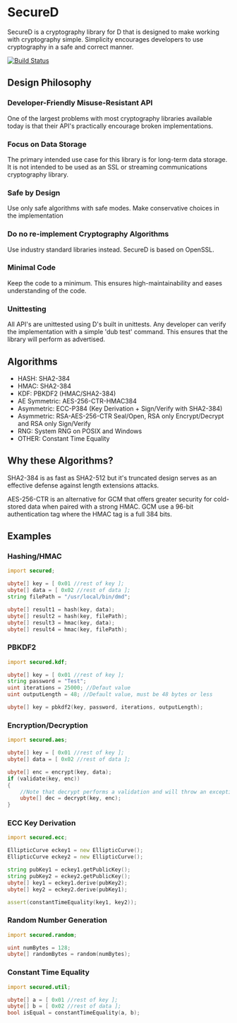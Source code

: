 # SecureD

SecureD is a cryptography library for D that is designed to make working with cryptography simple. Simplicity encourages developers to use cryptography in a safe and correct manner.

[![Build Status](https://travis-ci.org/LightBender/SecureD.svg?branch=master)](https://travis-ci.org/LightBender/SecureD)

## Design Philosophy

### Developer-Friendly Misuse-Resistant API
One of the largest problems with most cryptography libraries available today is that their API's practically encourage broken implementations.

### Focus on Data Storage
The primary intended use case for this library is for long-term data storage. It is not intended to be used as an SSL or streaming communications cryptography library.

### Safe by Design
Use only safe algorithms with safe modes. Make conservative choices in the implementation

### Do no re-implement Cryptography Algorithms
Use industry standard libraries instead. SecureD is based on OpenSSL.

### Minimal Code
Keep the code to a minimum. This ensures high-maintainability and eases understanding of the code.

### Unittesting
All API's are unittested using D's built in unittests. Any developer can verify the implementation with a simple 'dub test' command. This ensures that the library will perform as advertised.

## Algorithms

- HASH:				SHA2-384
- HMAC:				SHA2-384
- KDF:				PBKDF2 (HMAC/SHA2-384)
- AE Symmetric: 	AES-256-CTR-HMAC384
- Asymmetric:		ECC-P384 (Key Derivation + Sign/Verify with SHA2-384)
- Asymmetric:		RSA-AES-256-CTR Seal/Open, RSA only Encrypt/Decrypt and RSA only Sign/Verify
- RNG: 				System RNG on POSIX and Windows
- OTHER: 			Constant Time Equality

## Why these Algorithms?

SHA2-384 is as fast as SHA2-512 but it's truncated design serves as an effective defense against length extensions attacks.

AES-256-CTR is an alternative for GCM that offers greater security for cold-stored data when paired with a strong HMAC. GCM use a 96-bit authentication tag where the HMAC tag is a full 384 bits.

## Examples

### Hashing/HMAC
```D
import secured;

ubyte[] key = [ 0x01 //rest of key ];
ubyte[] data = [ 0x02 //rest of data ];
string filePath = "/usr/local/bin/dmd";

ubyte[] result1 = hash(key, data);
ubyte[] result2 = hash(key, filePath);
ubyte[] result3 = hmac(key, data);
ubyte[] result4 = hmac(key, filePath);
```

### PBKDF2
```D
import secured.kdf;

ubyte[] key = [ 0x01 //rest of key ];
string password = "Test";
uint iterations = 25000; //Defaut value
uint outputLength = 48; //Default value, must be 48 bytes or less

ubyte[] key = pbkdf2(key, password, iterations, outputLength);
```

### Encryption/Decryption
```D
import secured.aes;

ubyte[] key = [ 0x01 //rest of key ];
ubyte[] data = [ 0x02 //rest of data ];

ubyte[] enc = encrypt(key, data);
if (validate(key, enc))
{
	//Note that decrypt performs a validation and will throw an exception if the validation fails.
    ubyte[] dec = decrypt(key, enc);
}
```

### ECC Key Derivation
```D
import secured.ecc;

EllipticCurve eckey1 = new EllipticCurve();
EllipticCurve eckey2 = new EllipticCurve();

string pubKey1 = eckey1.getPublicKey();
string pubKey2 = eckey2.getPublicKey();
ubyte[] key1 = eckey1.derive(pubKey2);
ubyte[] key2 = eckey2.derive(pubKey1);

assert(constantTimeEquality(key1, key2));
```

### Random Number Generation
```D
import secured.random;

uint numBytes = 128;
ubyte[] randomBytes = random(numBytes);
```

### Constant Time Equality
```D
import secured.util;

ubyte[] a = [ 0x01 //rest of key ];
ubyte[] b = [ 0x02 //rest of data ];
bool isEqual = constantTimeEquality(a, b);
```

